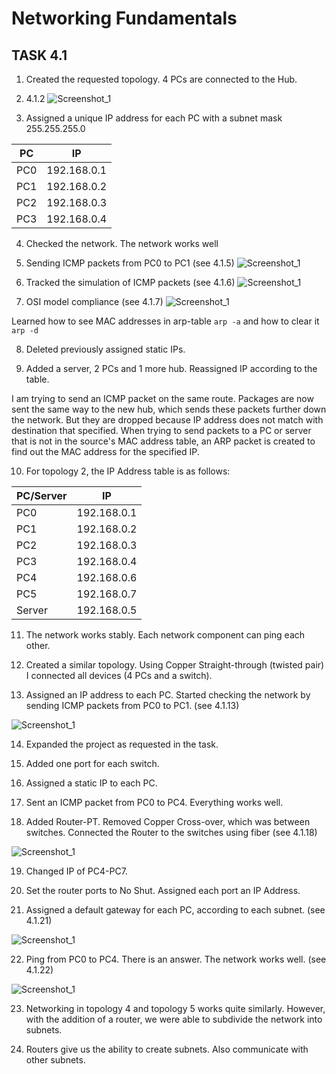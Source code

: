 # Networking Fundamentals
## TASK 4.1

1. Created the requested topology. 4 PCs are connected to the Hub.
2. 4.1.2
![Screenshot_1](./images/4.1.2.jpg)

3. Assigned a unique IP address for each PC with a subnet mask 255.255.255.0


PC  |IP
----|------------
PC0 | 192.168.0.1
PC1 | 192.168.0.2
PC2 | 192.168.0.3
PC3 | 192.168.0.4


4. Checked the network. The network works well
5. Sending ICMP packets from PC0 to PC1 (see 4.1.5)
![Screenshot_1](./images/4.1.5.jpg)

6. Tracked the simulation of ICMP packets (see 4.1.6)
![Screenshot_1](./images/4.1.6.jpg)

7. OSI model compliance (see 4.1.7)
![Screenshot_1](./images/4.1.7.jpg)

Learned how to see MAC addresses in arp-table ```arp -a```
and how to clear it ```arp -d```


8. Deleted previously assigned static IPs.

9. Added a server, 2 PCs and 1 more hub. Reassigned IP according to the table.

I am trying to send an ICMP packet on the same route. Packages are now sent the same way to the new hub,
which sends these packets further down the network. But they are dropped because IP address does not match with destination that
specified. When trying to send packets to a PC or server that is not in the source's MAC address table,
an ARP packet is created to find out the MAC address for the specified IP.

10. For topology 2, the IP Address table is as follows:


PC/Server | IP
----------|-----------
PC0       |192.168.0.1
PC1       |192.168.0.2
PC2       |192.168.0.3
PC3       |192.168.0.4
PC4       |192.168.0.6
PC5       |192.168.0.7
Server    |192.168.0.5

11. The network works stably. Each network component can ping each other.


12. Created a similar topology. Using Copper Straight-through (twisted pair) I connected all devices (4 PCs and a switch).

13. Assigned an IP address to each PC. Started checking the network by sending ICMP packets from PC0 to PC1. (see 4.1.13)

![Screenshot_1](./images/4.1.13.jpg)

14. Expanded the project as requested in the task.

15. Added one port for each switch.

16. Assigned a static IP to each PC.

17. Sent an ICMP packet from PC0 to PC4. Everything works well.

18. Added Router-PT. Removed Copper Cross-over, which was between switches. Connected the Router to the switches using fiber (see 4.1.18)

![Screenshot_1](./images/4.1.18.jpg)

19. Changed IP of PC4-PC7.

20. Set the router ports to No Shut. Assigned each port an IP Address.

21. Assigned a default gateway for each PC, according to each subnet. (see 4.1.21)

![Screenshot_1](./images/4.1.21.jpg)

22. Ping from PC0 to PC4. There is an answer. The network works well. (see 4.1.22)

![Screenshot_1](./images/4.1.22.jpg)

23. Networking in topology 4 and topology 5 works quite similarly. However, with the addition of a router, we were able to subdivide the network into subnets.

24. Routers give us the ability to create subnets. Also communicate with other subnets.
